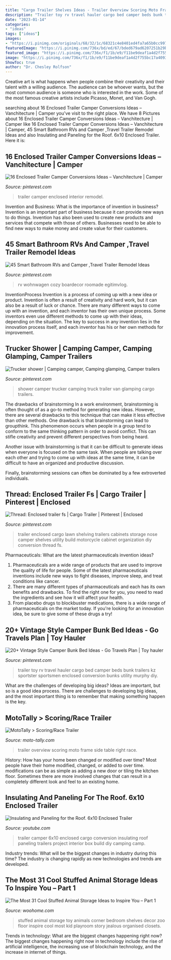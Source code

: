 ```yaml
---
title: "Cargo Trailer Shelves Ideas - Trailer Overview Scoring Moto Frame Side Table Right Race"
description: "Trailer toy rv travel hauler cargo bed camper beds bunk trailers kz sportster sportsmen enclosed conversion bunks utility murphy diy"
date: "2023-01-14"
categories:
- "ideas"
tags: ["ideas"]
images:
- "https://i.pinimg.com/originals/68/32/1c/68321c4e8401ed4fa7a65b0cc997575e.jpg"
featuredImage: "https://i.pinimg.com/736x/bd/ed/67/bded679ad6207251b29ba4a4991c6370.jpg"
featured_image: "https://i.pinimg.com/736x/f1/1b/e9/f11be9deaf1a4d2f755bc17a409394c2.jpg"
image: "https://i.pinimg.com/736x/f1/1b/e9/f11be9deaf1a4d2f755bc17a409394c2.jpg"
ShowToc: true
author: "Dr. Chesley Rolfson"
---
```



Creative art is what happens when people combine their creativity and their talent with a willing audience. The audience can be whoever wants, but the most common audience is someone who is interested in the work. Some of the most famous creative artists include Picasso, Monet, and Van Gogh.

	

		
searching about 16 Enclosed Trailer Camper Conversions Ideas – Vanchitecture | Camper you've visit to the right place. We have 8 Pictures about 16 Enclosed Trailer Camper Conversions Ideas – Vanchitecture | Camper like 16 Enclosed Trailer Camper Conversions Ideas – Vanchitecture | Camper, 45 Smart Bathroom RVs and Camper ,Travel Trailer Remodel Ideas and also Insulating and Paneling for the Roof. 6x10 Enclosed Trailer. Here it is:
		
    
## 16 Enclosed Trailer Camper Conversions Ideas – Vanchitecture | Camper

<img loading=lazy src="https://i.pinimg.com/736x/f1/1b/e9/f11be9deaf1a4d2f755bc17a409394c2.jpg" onerror="this.onerror=null;this.src='https://tse3.mm.bing.net/th?id=OIP.ZIqMBVbxgXmflKRKbDq-ywHaLV&amp;pid=15.1';" alt="16 Enclosed Trailer Camper Conversions Ideas – Vanchitecture | Camper">

_Source: pinterest.com_

>trailer camper enclosed interior remodel. 

	

Invention and Business: What is the importance of invention in business?
Invention is an important part of business because it can provide new ways to do things. Invention has also been used to create new products and services that compete with those of others. Businesses need to be able to find new ways to make money and create value for their customers.

    
## 45 Smart Bathroom RVs And Camper ,Travel Trailer Remodel Ideas

<img loading=lazy src="https://i.pinimg.com/originals/68/32/1c/68321c4e8401ed4fa7a65b0cc997575e.jpg" onerror="this.onerror=null;this.src='https://tse2.mm.bing.net/th?id=OIP.y-fi0p3o6ct5PI8OjeJXmwHaJ4&amp;pid=15.1';" alt="45 Smart Bathroom RVs and Camper ,Travel Trailer Remodel Ideas">

_Source: pinterest.com_

>rv wohnwagen cozy boardecor roomade egitimvlog. 

	

InventionProcess
Invention is a process of coming up with a new idea or product. Invention is often a result of creativity and hard work, but it can also be a result of luck or chance. There are many different ways to come up with an invention, and each inventor has their own unique process. Some inventors even use different methods to come up with their ideas, depending on the situation. The key to success in any invention lies in the innovation process itself, and each inventor has his or her own methods for improvement.

    
## Trucker Shower | Camping Camper, Camping Glamping, Camper Trailers

<img loading=lazy src="https://i.pinimg.com/736x/c7/2d/ea/c72deafbd0fc39a436f4752618e598c5--camping-outdoors-road-trip.jpg" onerror="this.onerror=null;this.src='https://tse2.mm.bing.net/th?id=OIP.QGfPqk9qx7UEwzJ9c_NjSwAAAA&amp;pid=15.1';" alt="Trucker shower | Camping camper, Camping glamping, Camper trailers">

_Source: pinterest.com_

>shower camper trucker camping truck trailer van glamping cargo trailers. 

	

The drawbacks of brainstorming
In a work environment, brainstorming is often thought of as a go-to method for generating new ideas. However, there are several drawbacks to this technique that can make it less effective than other methods.
One drawback is that brainstorming can lead to groupthink. This phenomenon occurs when people in a group tend to conform to the same thinking pattern in order to avoid conflict. This can stifle creativity and prevent different perspectives from being heard.

Another issue with brainstorming is that it can be difficult to generate ideas when everyone is focused on the same task. When people are talking over each other and trying to come up with ideas at the same time, it can be difficult to have an organized and productive discussion.

Finally, brainstorming sessions can often be dominated by a few extroverted individuals.

    
## Thread: Enclosed Trailer Fs | Cargo Trailer | Pinterest | Enclosed

<img loading=lazy src="https://i.pinimg.com/736x/a3/3e/20/a33e200cae6ce6c6a544ec87cba0f775--lawn-trailer-camper-trailer.jpg" onerror="this.onerror=null;this.src='https://tse3.mm.bing.net/th?id=OIP.TlYqKpFfL67IAoOEMwt2uQHaFh&amp;pid=15.1';" alt="Thread: Enclosed trailer fs | Cargo Trailer | Pinterest | Enclosed">

_Source: pinterest.com_

>trailer enclosed cargo lawn shelving trailers cabinets storage nose camper shelves utility build motorcycle cabinet organization diy conversion thread fs. 

	

Pharmaceuticals: What are the latest pharmaceuticals invention ideas?
1. Pharmaceuticals are a wide range of products that are used to improve the quality of life for people. Some of the latest pharmaceuticals inventions include new ways to fight diseases, improve sleep, and treat conditions like cancer.
2. There are many different types of pharmaceuticals and each has its own benefits and drawbacks. To find the right one for you, you need to read the ingredients and see how it will affect your health.
3. From placebo drugs to blockbuster medications, there is a wide range of pharmaceuticals on the market today. If you're looking for an innovation idea, be sure to give some of these drugs a try!

    
## 20+ Vintage Style Camper Bunk Bed Ideas - Go Travels Plan | Toy Hauler

<img loading=lazy src="https://i.pinimg.com/736x/bd/ed/67/bded679ad6207251b29ba4a4991c6370.jpg" onerror="this.onerror=null;this.src='https://tse2.mm.bing.net/th?id=OIP.Gu_YjxCdeSQppkYGpXfFHAHaGU&amp;pid=15.1';" alt="20+ Vintage Style Camper Bunk Bed Ideas - Go Travels Plan | Toy hauler">

_Source: pinterest.com_

>trailer toy rv travel hauler cargo bed camper beds bunk trailers kz sportster sportsmen enclosed conversion bunks utility murphy diy. 

	

What are the challenges of developing big ideas?
Ideas are important, but so is a good idea process. There are challenges to developing big ideas, and the most important thing is to remember that making something happen is the key.

    
## MotoTally &gt; Scoring/Race Trailer

<img loading=lazy src="http://www.moto-tally.com/images/Trailer/Overview.jpg" onerror="this.onerror=null;this.src='https://tse4.mm.bing.net/th?id=OIP.owJbjOTE792XqWlsQee-pgHaFj&amp;pid=15.1';" alt="MotoTally &gt; Scoring/Race Trailer">

_Source: moto-tally.com_

>trailer overview scoring moto frame side table right race. 

	

History: How has your home been changed or modified over time?
Most people have their home modified, changed, or added to over time. modifications can be as simple as adding a new door or tiling the kitchen floor. Sometimes there are more involved changes that can result in a completely different look and feel to an existing home.

    
## Insulating And Paneling For The Roof. 6x10 Enclosed Trailer

<img loading=lazy src="https://i.ytimg.com/vi/cJSklc8Pxh8/maxresdefault.jpg" onerror="this.onerror=null;this.src='https://tse3.mm.bing.net/th?id=OIP.gEyO1wTGE18BDRpWMJCe_QHaEK&amp;pid=15.1';" alt="Insulating and Paneling for the Roof. 6x10 Enclosed Trailer">

_Source: youtube.com_

>trailer camper 6x10 enclosed cargo conversion insulating roof paneling trailers project interior box build diy camping camp. 

	

Industry trends: What will be the biggest changes in industry during this time?
The industry is changing rapidly as new technologies and trends are developed.

    
## The Most 31 Cool Stuffed Animal Storage Ideas To Inspire You – Part 1

<img loading=lazy src="http://www.woohome.com/wp-content/uploads/2019/05/stuffed-animal-storage-ideas-2-2.jpg" onerror="this.onerror=null;this.src='https://tse2.mm.bing.net/th?id=OIP.OuN-CqPaIEXStmBQqE4HAAHaJ4&amp;pid=15.1';" alt="The Most 31 Cool Stuffed Animal Storage Ideas to Inspire You – Part 1">

_Source: woohome.com_

>stuffed animal storage toy animals corner bedroom shelves decor zoo floor inspire cool most kid playroom story jealous organised closets. 

	

Trends in technology: What are the biggest changes happening right now?
The biggest changes happening right now in technology include the rise of artificial intelligence, the increasing use of blockchain technology, and the increase in internet of things.

